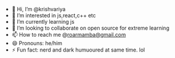 - 👋 Hi, I’m @krishvariya
- 👀 I’m interested in js,react,c++ etc
- 🌱 I’m currently learning js
- 💞️ I’m looking to collaborate on open source for extreme learning
- 📫 How to reach me @roarmamba@gmail.com
- 😄 Pronouns: he/him
- ⚡ Fun fact: nerd and dark humuoured at same time. lol

<!---
krishvariya/krishvariya is a ✨ special ✨ repository because its `README.md` (this file) appears on your GitHub profile.
You can click the Preview link to take a look at your changes.
--->
